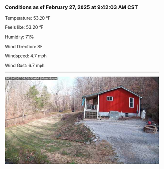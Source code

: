 ### Conditions as of February 27, 2025 at 9:42:03 AM CST 

Temperature: 53.20 &deg;F

Feels like: 53.20 &deg;F

Humidity: 71%

Wind Direction: SE

Windspeed: 4.7 mph

Wind Gust: 6.7 mph

---

<img src="./images/latest.jpeg"/>

